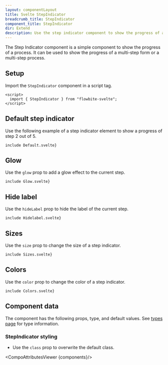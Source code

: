 ```yaml
---
layout: componentLayout
title: Svelte StepIndicator
breadcrumb_title: StepIndicator
component_title: StepIndicator
dir: Extend
description: Use the step indicator component to show the progress of a process.
---
```


<script>
  import {  TableProp, TableDefaultRow, CompoAttributesViewer } from '../../utils'
  import { P, A } from '$lib'
  const components = 'StepIndicator'
</script>

The Step Indicator component is a simple component to show the progress of a process. It can be used to show the progress of a multi-step form or a multi-step process.

## Setup

Import the `StepIndicator` component in a script tag.

```svelte example hideOutput
<script>
  import { StepIndicator } from "flowbite-svelte";
</script>
```

## Default step indicator

Use the following example of a step indicator element to show a progress of step 2 out of 5.

```svelte example
include Default.svelte}
```

## Glow

Use the `glow` prop to add a glow effect to the current step.

```svelte example
include Glow.svelte}
```

## Hide label

Use the `hideLabel` prop to hide the label of the current step.

```svelte example
include Hidelabel.svelte}
```

## Sizes

Use the `size` prop to change the size of a step indicator.

```svelte example
include Sizes.svelte}
```

## Colors

Use the `color` prop to change the color of a step indicator.

```svelte example
include Colors.svelte}
```

## Component data

The component has the following props, type, and default values. See [types page](/docs/pages/typescript) for type information.

### StepIndicator styling

- Use the `class` prop to overwrite the default class.

<CompoAttributesViewer {components}/>
